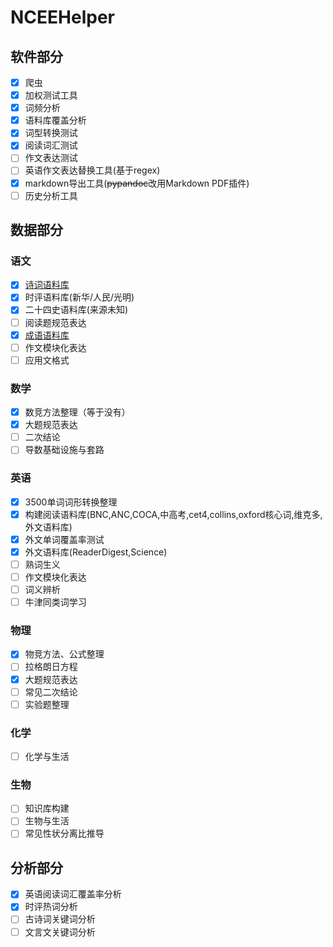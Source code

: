# NCEEHelper

## 软件部分

- [x] 爬虫
- [x] 加权测试工具
- [x] 词频分析
- [x] 语料库覆盖分析
- [x] 词型转换测试
- [x] 阅读词汇测试
- [ ] 作文表达测试
- [ ] 英语作文表达替换工具(基于regex)
- [x] markdown导出工具(~~pypandoc~~改用Markdown PDF插件)
- [ ] 历史分析工具

## 数据部分

### 语文

- [x] [诗词语料库](https://github.com/chinese-poetry/chinese-poetry)
- [x] 时评语料库(新华/人民/光明)
- [x] 二十四史语料库(来源未知)
- [ ] 阅读题规范表达
- [x] [成语语料库](https://github.com/fighting41love/funNLP/blob/master/data/%E6%88%90%E8%AF%AD%E8%AF%8D%E5%BA%93/THUOCL_chengyu.txt)
- [ ] 作文模块化表达
- [ ] 应用文格式

### 数学
- [x] 数竞方法整理（等于没有）
- [x] 大题规范表达
- [ ] 二次结论
- [ ] 导数基础设施与套路

### 英语
- [x] 3500单词词形转换整理
- [x] 构建阅读语料库(BNC,ANC,COCA,中高考,cet4,collins,oxford核心词,维克多,外文语料库)
- [x] 外文单词覆盖率测试
- [x] 外文语料库(ReaderDigest,Science)
- [ ] 熟词生义
- [ ] 作文模块化表达
- [ ] 词义辨析
- [ ] 牛津同类词学习

### 物理
- [x] 物竞方法、公式整理
- [ ] 拉格朗日方程
- [x] 大题规范表达
- [ ] 常见二次结论
- [ ] 实验题整理

### 化学
- [ ] 化学与生活

### 生物
- [ ] 知识库构建
- [ ] 生物与生活
- [ ] 常见性状分离比推导

## 分析部分
- [x] 英语阅读词汇覆盖率分析
- [x] 时评热词分析
- [ ] 古诗词关键词分析
- [ ] 文言文关键词分析
